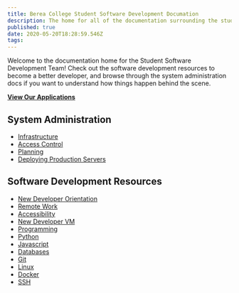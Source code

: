 ```yaml
---
title: Berea College Student Software Development Documation
description: The home for all of the documentation surrounding the student software development team at Berea College
published: true
date: 2020-05-20T18:28:59.546Z
tags: 
---
```


 
Welcome to the documentation home for the Student Software Development Team! Check out the software development resources to become a better developer, and browse through the system administration docs if you want to understand how things happen behind the scene.
 
**[View Our Applications](/applications)**
 
## System Administration

* [Infrastructure](/infrastructure)
* [Access Control](/access)
* [Planning](/plans)
* [Deploying Production Servers](/production-servers)

## Software Development Resources

* [New Developer Orientation](/new-dev)
* [Remote Work](/remote-work)
* [Accessibility](/accessibility)
* [New Developer VM](/new-vm)
* [Programming](/programming)
* [Python](/python)
* [Javascript](/javascript)
* [Databases](/database)
* [Git](/git)
* [Linux](/linux)
* [Docker](/docker)
* [SSH](/ssh)
